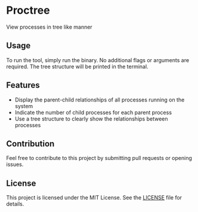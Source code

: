 # Proctree
View processes in tree like manner

## Usage

To run the tool, simply run the binary. No additional flags or arguments are required. The tree structure will be printed in the terminal.

## Features

* Display the parent-child relationships of all processes running on the system
* Indicate the number of child processes for each parent process
* Use a tree structure to clearly show the relationships between processes

## Contribution

Feel free to contribute to this project by submitting pull requests or opening issues.

## License
This project is licensed under the MIT License. See the [LICENSE](https://github.com/umegbewe/proctree/blob/main/LICENSE) file for details.
